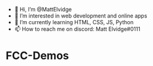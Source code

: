 - 👋 Hi, I’m @MattElvidge
- 👀 I’m interested in web development and online apps
- 🌱 I’m currently learning HTML, CSS, JS, Python
- 📫 How to reach me on discord: Matt Elvidge#0111

<!---
MattElvidge/MattElvidge is a ✨ special ✨ repository because its `README.md` (this file) appears on your GitHub profile.
You can click the Preview link to take a look at your changes.
--->
# FCC-Demos

